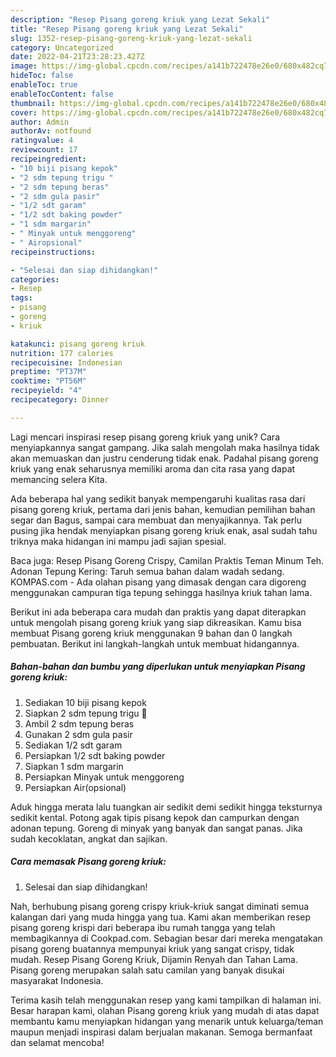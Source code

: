 ```yaml
---
description: "Resep Pisang goreng kriuk yang Lezat Sekali"
title: "Resep Pisang goreng kriuk yang Lezat Sekali"
slug: 1352-resep-pisang-goreng-kriuk-yang-lezat-sekali
category: Uncategorized
date: 2022-04-21T23:28:23.427Z
image: https://img-global.cpcdn.com/recipes/a141b722478e26e0/680x482cq70/pisang-goreng-kriuk-foto-resep-utama.jpg
hideToc: false
enableToc: true
enableTocContent: false
thumbnail: https://img-global.cpcdn.com/recipes/a141b722478e26e0/680x482cq70/pisang-goreng-kriuk-foto-resep-utama.jpg
cover: https://img-global.cpcdn.com/recipes/a141b722478e26e0/680x482cq70/pisang-goreng-kriuk-foto-resep-utama.jpg
author: Admin
authorAv: notfound
ratingvalue: 4
reviewcount: 17
recipeingredient:
- "10 biji pisang kepok"
- "2 sdm tepung trigu "
- "2 sdm tepung beras"
- "2 sdm gula pasir"
- "1/2 sdt garam"
- "1/2 sdt baking powder"
- "1 sdm margarin"
- " Minyak untuk menggoreng"
- " Airopsional"
recipeinstructions:

- "Selesai dan siap dihidangkan!"
categories:
- Resep
tags:
- pisang
- goreng
- kriuk

katakunci: pisang goreng kriuk 
nutrition: 177 calories
recipecuisine: Indonesian
preptime: "PT37M"
cooktime: "PT56M"
recipeyield: "4"
recipecategory: Dinner

---
```





Lagi mencari inspirasi resep pisang goreng kriuk yang unik? Cara menyiapkannya sangat gampang. Jika salah mengolah maka hasilnya tidak akan memuaskan dan justru cenderung tidak enak. Padahal pisang goreng kriuk yang enak seharusnya memiliki aroma dan cita rasa yang dapat memancing selera Kita.





Ada beberapa hal yang sedikit banyak mempengaruhi kualitas rasa dari pisang goreng kriuk, pertama dari jenis bahan, kemudian pemilihan bahan segar dan Bagus, sampai cara membuat dan menyajikannya. Tak perlu pusing jika hendak menyiapkan pisang goreng kriuk enak,      asal sudah tahu triknya maka hidangan ini mampu jadi sajian spesial.














Baca juga: Resep Pisang Goreng Crispy, Camilan Praktis Teman Minum Teh. Adonan Tepung Kering: Taruh semua bahan dalam wadah sedang. KOMPAS.com - Ada olahan pisang yang dimasak dengan cara digoreng menggunakan campuran tiga tepung sehingga hasilnya kriuk tahan lama.






Berikut ini ada beberapa cara mudah dan praktis yang dapat diterapkan untuk mengolah pisang goreng kriuk yang siap dikreasikan. Kamu bisa membuat Pisang goreng kriuk menggunakan 9 bahan dan 0 langkah pembuatan. Berikut ini langkah-langkah untuk membuat hidangannya.

<!--inarticleads1-->

##### Bahan-bahan dan bumbu yang diperlukan untuk menyiapkan Pisang goreng kriuk:

1. Sediakan 10 biji pisang kepok
1. Siapkan 2 sdm tepung trigu 🔼
1. Ambil 2 sdm tepung beras
1. Gunakan 2 sdm gula pasir
1. Sediakan 1/2 sdt garam
1. Persiapkan 1/2 sdt baking powder
1. Siapkan 1 sdm margarin
1. Persiapkan  Minyak untuk menggoreng
1. Persiapkan  Air(opsional)


Aduk hingga merata lalu tuangkan air sedikit demi sedikit hingga teksturnya sedikit kental. Potong agak tipis pisang kepok dan campurkan dengan adonan tepung. Goreng di minyak yang banyak dan sangat panas. Jika sudah kecoklatan, angkat dan sajikan. 

<!--inarticleads2-->

##### Cara memasak Pisang goreng kriuk:


1. Selesai dan siap dihidangkan!

Nah, berhubung pisang goreng crispy kriuk-kriuk sangat diminati semua kalangan dari yang muda hingga yang tua. Kami akan memberikan resep pisang goreng krispi dari beberapa ibu rumah tangga yang telah membagikannya di Cookpad.com. Sebagian besar dari mereka mengatakan pisang goreng buatannya mempunyai kriuk yang sangat crispy, tidak mudah. Resep Pisang Goreng Kriuk, Dijamin Renyah dan Tahan Lama. Pisang goreng merupakan salah satu camilan yang banyak disukai masyarakat Indonesia. 

Terima kasih telah menggunakan resep yang kami tampilkan di halaman ini. Besar harapan kami, olahan Pisang goreng kriuk yang mudah di atas dapat membantu kamu menyiapkan hidangan yang menarik untuk keluarga/teman maupun menjadi inspirasi dalam berjualan makanan. Semoga bermanfaat dan selamat mencoba!
